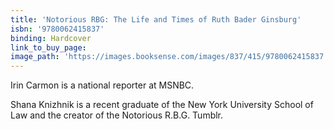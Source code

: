 ```yaml
---
title: 'Notorious RBG: The Life and Times of Ruth Bader Ginsburg'
isbn: '9780062415837'
binding: Hardcover
link_to_buy_page:
image_path: 'https://images.booksense.com/images/837/415/9780062415837.jpg'
---
```


Irin Carmon is a national reporter at MSNBC.

Shana Knizhnik is a recent graduate of the New York University School of Law and the creator of the Notorious R.B.G. Tumblr.